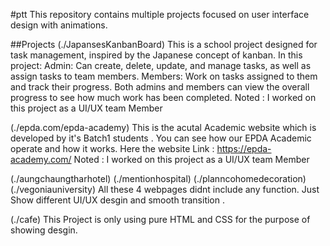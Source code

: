 #ptt
This repository contains multiple projects focused on user interface design with animations.

##Projects
(./JapansesKanbanBoard)
This is a school project designed for task management, inspired by the Japanese concept of kanban. In this project:
Admin: Can create, delete, update, and manage tasks, as well as assign tasks to team members.
Members: Work on tasks assigned to them and track their progress.
Both admins and members can view the overall progress to see how much work has been completed.
Noted : I worked on this project as a UI/UX team Member

(./epda.com/epda-academy)
This is the acutal Academic website which is developed by it's Batch1 students  . You can see how our EPDA Academic operate and how it works.
Here the website Link : https://epda-academy.com/ 
Noted : I worked on this project as a UI/UX team Member

(./aungchaungtharhotel)
(./mentionhospital)
(./planncohomedecoration)
(./vegoniauniversity)
All these 4 webpages didnt include any function. Just Show different UI/UX desgin and smooth transition .

(./cafe)
This Project is only using pure HTML and CSS for the purpose of showing desgin.


